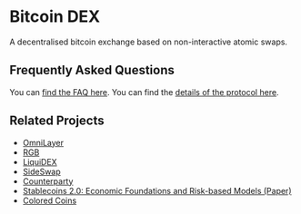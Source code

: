 # Bitcoin DEX

A decentralised bitcoin exchange based on non-interactive atomic swaps.

## Frequently Asked Questions

You can [find the FAQ here](https://bitcoin-dex.net/faq). You can find the [details of the protocol here](bitcoin-dex.md).


## Related Projects
- [OmniLayer](https://github.com/OmniLayer/spec)
- [RGB](https://rgb-org.github.io/)
- [LiquiDEX](https://leocomandini.github.io/2021/06/15/liquidex.html#liquidex-2-steps-atomic-swaps)
- [SideSwap](https://github.com/sideswap-io/sideswapclient/blob/master/doc/protocol.md)
- [Counterparty](https://counterparty.io/)
- [Stablecoins 2.0: Economic Foundations and Risk-based Models (Paper)](https://arxiv.org/pdf/2006.12388.pdf)
- [Colored Coins](https://github.com/Colored-Coins/Colored-Coins-Protocol-Specification/)
